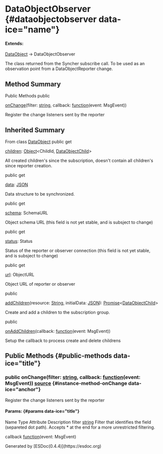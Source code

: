 <div class="self-detail detail">

DataObjectObserver {#dataobjectobserver data-ice="name"}
==================

<div class="flat-list" data-ice="extendsChain">

#### Extends:

<div>

<span>[DataObject](../../../class/src/syncher/DataObject.js~DataObject.html)</span>
→ DataObjectObserver

</div>

</div>

<div class="description" data-ice="description">

The class returned from the Syncher subscribe call. To be used as an
observation point from a DataObjectReporter change.

</div>

</div>

<div data-ice="methodSummary">

Method Summary
--------------

Public Methods <span class="access" data-ice="access">public</span>
<span class="override" data-ice="override"></span>
<div>

<span
data-ice="name"><span>[onChange](../../../class/src/syncher/DataObjectObserver.js~DataObjectObserver.html#instance-method-onChange)</span></span><span
data-ice="signature">(filter:
<span>[string](https://developer.mozilla.org/en-US/docs/Web/JavaScript/Reference/Global_Objects/String)</span>,
callback:
<span><span>[function](https://developer.mozilla.org/en-US/docs/Web/JavaScript/Reference/Global_Objects/Function)</span><span>(event:
<span>MsgEvent</span>)</span></span>)</span>

</div>

<div>

<div data-ice="description">

Register the change listeners sent by the reporter

</div>

</div>

</div>

<div class="inherited-summary" data-ice="inheritedSummary">

Inherited Summary
-----------------

<span class="toggle closed"></span> From class
<span>[DataObject](../../../class/src/syncher/DataObject.js~DataObject.html)</span>
<span class="access" data-ice="access">public</span> <span class="kind"
data-ice="kind">get</span> <span class="override"
data-ice="override"></span>
<div>

<span
data-ice="name"><span>[children](../../../class/src/syncher/DataObject.js~DataObject.html#instance-get-children)</span></span><span
data-ice="signature">:
<span>[Object](https://developer.mozilla.org/en-US/docs/Web/JavaScript/Reference/Global_Objects/Object)</span>&lt;<span>ChildId</span>,
<span>[DataObjectChild](../../../class/src/syncher/DataObjectChild.js~DataObjectChild.html)</span>&gt;</span>

</div>

<div>

<div data-ice="description">

All created children's since the subscription, doesn't contain all
children's since reporter creation.

</div>

</div>

<span class="access" data-ice="access">public</span> <span class="kind"
data-ice="kind">get</span> <span class="override"
data-ice="override"></span>
<div>

<span
data-ice="name"><span>[data](../../../class/src/syncher/DataObject.js~DataObject.html#instance-get-data)</span></span><span
data-ice="signature">:
<span>[JSON](https://developer.mozilla.org/en-US/docs/Web/JavaScript/Reference/Global_Objects/JSON)</span></span>

</div>

<div>

<div data-ice="description">

Data structure to be synchronized.

</div>

</div>

<span class="access" data-ice="access">public</span> <span class="kind"
data-ice="kind">get</span> <span class="override"
data-ice="override"></span>
<div>

<span
data-ice="name"><span>[schema](../../../class/src/syncher/DataObject.js~DataObject.html#instance-get-schema)</span></span><span
data-ice="signature">: <span>SchemaURL</span></span>

</div>

<div>

<div data-ice="description">

Object schema URL (this field is not yet stable, and is subsject to
change)

</div>

</div>

<span class="access" data-ice="access">public</span> <span class="kind"
data-ice="kind">get</span> <span class="override"
data-ice="override"></span>
<div>

<span
data-ice="name"><span>[status](../../../class/src/syncher/DataObject.js~DataObject.html#instance-get-status)</span></span><span
data-ice="signature">: <span>Status</span></span>

</div>

<div>

<div data-ice="description">

Status of the reporter or observer connection (this field is not yet
stable, and is subsject to change)

</div>

</div>

<span class="access" data-ice="access">public</span> <span class="kind"
data-ice="kind">get</span> <span class="override"
data-ice="override"></span>
<div>

<span
data-ice="name"><span>[url](../../../class/src/syncher/DataObject.js~DataObject.html#instance-get-url)</span></span><span
data-ice="signature">: <span>ObjectURL</span></span>

</div>

<div>

<div data-ice="description">

Object URL of reporter or observer

</div>

</div>

<span class="access" data-ice="access">public</span> <span
class="override" data-ice="override"></span>
<div>

<span
data-ice="name"><span>[addChildren](../../../class/src/syncher/DataObject.js~DataObject.html#instance-method-addChildren)</span></span><span
data-ice="signature">(resource:
<span>[String](https://developer.mozilla.org/en-US/docs/Web/JavaScript/Reference/Global_Objects/String)</span>,
initialData:
<span>[JSON](https://developer.mozilla.org/en-US/docs/Web/JavaScript/Reference/Global_Objects/JSON)</span>):
<span>[Promise](https://developer.mozilla.org/en-US/docs/Web/JavaScript/Reference/Global_Objects/Promise)</span>&lt;<span>[DataObjectChild](../../../class/src/syncher/DataObjectChild.js~DataObjectChild.html)</span>&gt;</span>

</div>

<div>

<div data-ice="description">

Create and add a children to the subscription group.

</div>

</div>

<span class="access" data-ice="access">public</span> <span
class="override" data-ice="override"></span>
<div>

<span
data-ice="name"><span>[onAddChildren](../../../class/src/syncher/DataObject.js~DataObject.html#instance-method-onAddChildren)</span></span><span
data-ice="signature">(callback:
<span><span>[function](https://developer.mozilla.org/en-US/docs/Web/JavaScript/Reference/Global_Objects/Function)</span><span>(event:
<span>MsgEvent</span>)</span></span>)</span>

</div>

<div>

<div data-ice="description">

Setup the callback to process create and delete childrens

</div>

</div>

</div>

<div data-ice="methodDetails">

Public Methods {#public-methods data-ice="title"}
--------------

<div class="detail" data-ice="detail">

### <span class="access" data-ice="access">public</span> <span data-ice="name">onChange</span><span data-ice="signature">(filter: <span>[string](https://developer.mozilla.org/en-US/docs/Web/JavaScript/Reference/Global_Objects/String)</span>, callback: <span><span>[function](https://developer.mozilla.org/en-US/docs/Web/JavaScript/Reference/Global_Objects/Function)</span><span>(event: <span>MsgEvent</span>)</span></span>)</span> <span class="right-info"> <span data-ice="source"><span>[source](../../../file/src/syncher/DataObjectObserver.js.html#lineNumber44)</span></span> </span> {#instance-method-onChange data-ice="anchor"}

<div data-ice="description">

Register the change listeners sent by the reporter

</div>

<div data-ice="properties">

<div data-ice="properties">

#### Params: {#params data-ice="title"}

Name Type Attribute Description filter
<span>[string](https://developer.mozilla.org/en-US/docs/Web/JavaScript/Reference/Global_Objects/String)</span>
Filter that identifies the field (separeted dot path). Accepts \* at the
end for a more unrestricted filtering.

callback
<span><span>[function](https://developer.mozilla.org/en-US/docs/Web/JavaScript/Reference/Global_Objects/Function)</span><span>(event:
<span>MsgEvent</span>)</span></span>

</div>

</div>

</div>

</div>

</div>
Generated by [ESDoc<span
data-ice="esdocVersion">(0.4.4)</span>](https://esdoc.org)
